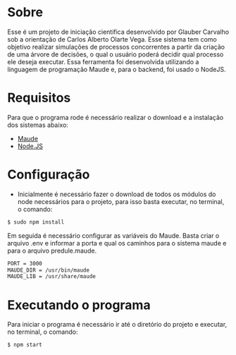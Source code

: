 # Sobre
Esse é um projeto de iniciação cientifica desenvolvido por Glauber Carvalho sob a orientação de Carlos Alberto Olarte Vega. Esse sistema tem como objetivo realizar simulações de processos concorrentes a partir da criação de uma árvore de decisões, o qual o usuário poderá decidir qual processo ele deseja executar. Essa ferramenta foi desenvolvida utilizando a linguagem de programação Maude e, para o backend, foi usado o NodeJS.

# Requisitos
Para que o programa rode é necessário realizar o download e a instalação dos sistemas abaixo:
* [Maude](http://maude.cs.illinois.edu)
* [Node.JS](https://nodejs.org)

# Configuração
* Inicialmente é necessário fazer o download de todos os módulos do node necessários para o projeto, para isso basta executar, no terminal, o comando:

```sh
$ sudo npm install
```

Em seguida é necessário configurar as variáveis do Maude. Basta criar o arquivo .env e informar a porta e qual os caminhos para o sistema maude e para o arquivo predule.maude.

```sh
PORT = 3000
MAUDE_DIR = /usr/bin/maude
MAUDE_LIB = /usr/share/maude
```

# Executando o programa
Para iniciar o programa é necessário ir até o diretório do projeto e executar, no terminal, o comando: 
```sh
$ npm start
```
